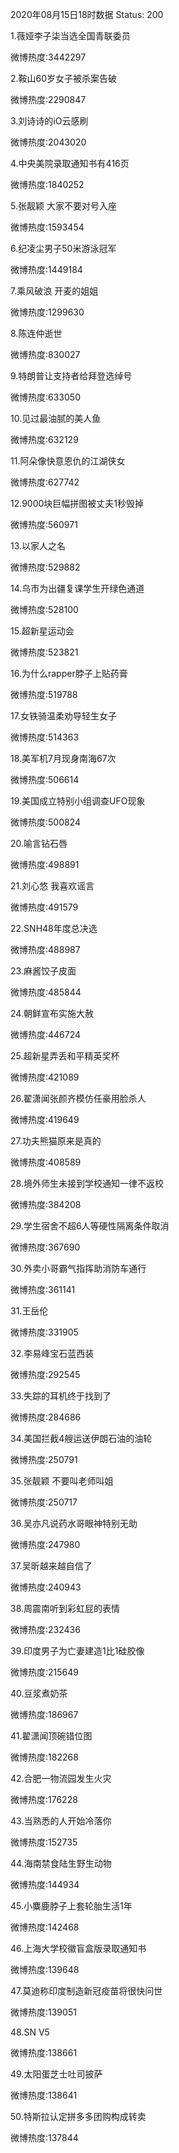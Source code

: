 2020年08月15日18时数据
Status: 200

1.薇娅李子柒当选全国青联委员

微博热度:3442297

2.鞍山60岁女子被杀案告破

微博热度:2290847

3.刘诗诗的iO云感刷

微博热度:2043020

4.中央美院录取通知书有416页

微博热度:1840252

5.张靓颖 大家不要对号入座

微博热度:1593454

6.纪凌尘男子50米游泳冠军

微博热度:1449184

7.乘风破浪 开麦的姐姐

微博热度:1299630

8.陈连仲逝世

微博热度:830027

9.特朗普让支持者给拜登选绰号

微博热度:633050

10.见过最油腻的美人鱼

微博热度:632129

11.阿朵像快意恩仇的江湖侠女

微博热度:627742

12.9000块巨幅拼图被丈夫1秒毁掉

微博热度:560971

13.以家人之名

微博热度:529882

14.乌市为出疆复课学生开绿色通道

微博热度:528100

15.超新星运动会

微博热度:523821

16.为什么rapper脖子上贴药膏

微博热度:519788

17.女铁骑温柔劝导轻生女子

微博热度:514363

18.美军机7月现身南海67次

微博热度:506614

19.美国成立特别小组调查UFO现象

微博热度:500824

20.喻言钻石唇

微博热度:498891

21.刘心悠 我喜欢谣言

微博热度:491579

22.SNH48年度总决选

微博热度:488987

23.麻酱饺子皮面

微博热度:485844

24.朝鲜宣布实施大赦

微博热度:446724

25.超新星弄丢和平精英奖杯

微博热度:421089

26.翟潇闻张颜齐模仿任豪用脸杀人

微博热度:419649

27.功夫熊猫原来是真的

微博热度:408589

28.境外师生未接到学校通知一律不返校

微博热度:384208

29.学生宿舍不超6人等硬性隔离条件取消

微博热度:367690

30.外卖小哥霸气指挥助消防车通行

微博热度:361141

31.王岳伦

微博热度:331905

32.李易峰宝石蓝西装

微博热度:292545

33.失踪的耳机终于找到了

微博热度:284686

34.美国拦截4艘运送伊朗石油的油轮

微博热度:250791

35.张靓颖 不要叫老师叫姐

微博热度:250717

36.吴亦凡说药水哥眼神特别无助

微博热度:247980

37.吴昕越来越自信了

微博热度:240943

38.周震南听到彩虹屁的表情

微博热度:232436

39.印度男子为亡妻建造1比1硅胶像

微博热度:215649

40.豆浆煮奶茶

微博热度:186967

41.翟潇闻顶碗错位图

微博热度:182268

42.合肥一物流园发生火灾

微博热度:176228

43.当熟悉的人开始冷落你

微博热度:152735

44.海南禁食陆生野生动物

微博热度:144934

45.小麋鹿脖子上套轮胎生活1年

微博热度:142468

46.上海大学校徽盲盒版录取通知书

微博热度:139648

47.莫迪称印度制造新冠疫苗将很快问世

微博热度:139051

48.SN V5

微博热度:138661

49.太阳蛋芝士吐司披萨

微博热度:138641

50.特斯拉认定拼多多团购构成转卖

微博热度:137844

